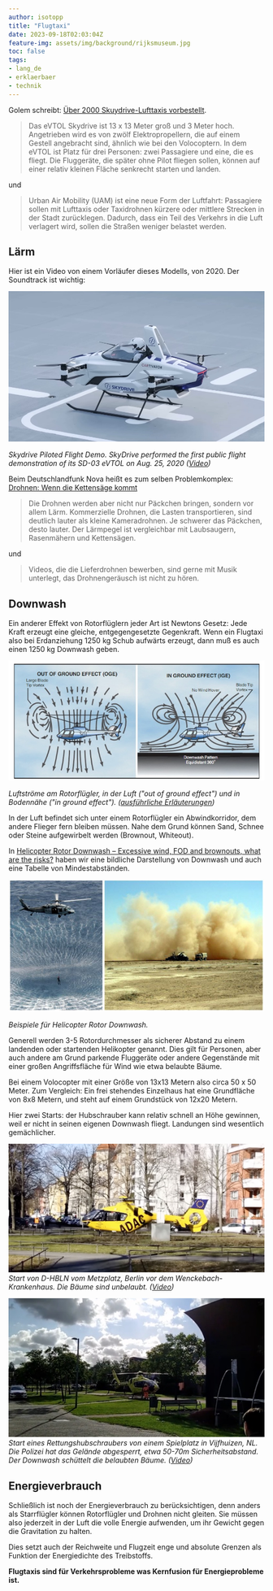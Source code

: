 ```yaml
---
author: isotopp
title: "Flugtaxi"
date: 2023-09-18T02:03:04Z
feature-img: assets/img/background/rijksmuseum.jpg
toc: false
tags:
- lang_de
- erklaerbaer
- technik
---
```


Golem schreibt: [Über 2000 Skuydrive-Lufttaxis vorbestellt](https://www.golem.de/news/urban-air-mobility-ueber-200-skydrive-lufttaxis-vorbestellt-2309-177728.html).
> Das eVTOL Skydrive ist 13 x 13 Meter groß und 3 Meter hoch.
> Angetrieben wird es von zwölf Elektropropellern, die auf einem Gestell angebracht sind, ähnlich wie bei den Volocoptern.
> In dem eVTOL ist Platz für drei Personen: zwei Passagiere und eine, die es fliegt.
> Die Fluggeräte, die später ohne Pilot fliegen sollen, können auf einer relativ kleinen Fläche senkrecht starten und landen.

und

> Urban Air Mobility (UAM) ist eine neue Form der Luftfahrt: 
> Passagiere sollen mit Lufttaxis oder Taxidrohnen kürzere oder mittlere Strecken in der Stadt zurücklegen.
> Dadurch, dass ein Teil des Verkehrs in die Luft verlagert wird, sollen die Straßen weniger belastet werden. 

## Lärm

Hier ist ein Video von einem Vorläufer dieses Modells, von 2020.
Der Soundtrack ist wichtig:

[![](/uploads/2023/09/flugtaxi-01.jpg)](https://www.youtube.com/watch?v=4Yc2L5koWZY)

*Skydrive Piloted Flight Demo.
SkyDrive performed the first public flight demonstration of its SD-03 eVTOL on Aug. 25, 2020
([Video](https://www.youtube.com/watch?v=4Yc2L5koWZY))*

Beim Deutschlandfunk Nova heißt es zum selben Problemkomplex:
[Drohnen: Wenn die Kettensäge kommt](https://www.deutschlandfunknova.de/nachrichten/drohnen-wenn-die-kettensaege-kommt)
> Die Drohnen werden aber nicht nur Päckchen bringen, sondern vor allem Lärm.
> Kommerzielle Drohnen, die Lasten transportieren, sind deutlich lauter als kleine Kameradrohnen.
> Je schwerer das Päckchen, desto lauter.
> Der Lärmpegel ist vergleichbar mit Laubsaugern, Rasenmähern und Kettensägen.

und

> Videos, die die Lieferdrohnen bewerben, sind gerne mit Musik unterlegt, das Drohnengeräusch ist nicht zu hören.

## Downwash

Ein anderer Effekt von Rotorflüglern jeder Art ist Newtons Gesetz:
Jede Kraft erzeugt eine gleiche, entgegengesetzte Gegenkraft. 
Wenn ein Flugtaxi also bei Erdanziehung 1250 kg Schub aufwärts erzeugt, dann muß es auch einen 1250 kg Downwash geben.

[![](/uploads/2023/09/flugtaxi-02.jpg)](https://wiki.ivao.aero/en/home/training/documentation/Ground_effect)

*Luftströme am Rotorflügler, in der Luft ("out of ground effect") und in Bodennähe ("in ground effect").
([ausführliche Erläuterungen](https://wiki.ivao.aero/en/home/training/documentation/Ground_effect))*

In der Luft befindet sich unter einem Rotorflügler ein Abwindkorridor, dem andere Flieger fern bleiben müssen.
Nahe dem Grund können Sand, Schnee oder Steine aufgewirbelt werden (Brownout, Whiteout).

In
[Helicopter Rotor Downwash – Excessive wind, FOD and brownouts, what are the risks?](https://jjryan.com.au/index.php/helicopter-rotor-downwash-excessive-wind-fod-and-brownouts-what-are-the-risks/) 
haben wir eine bildliche Darstellung von Downwash und auch eine Tabelle von Mindestabständen.

![](/uploads/2023/09/flugtaxi-03.jpg)

*Beispiele für Helicopter Rotor Downwash.*

Generell werden 3-5 Rotordurchmesser als sicherer Abstand zu einem landenden oder startenden Helikopter genannt.
Dies gilt für Personen, aber auch andere am Grund parkende Fluggeräte 
oder andere Gegenstände mit einer großen Angriffsfläche für Wind wie etwa belaubte Bäume. 

Bei einem Volocopter mit einer Größe von 13x13 Metern also circa 50 x 50 Meter.
Zum Vergleich: Ein frei stehendes Einzelhaus hat eine Grundfläche von 8x8 Metern, und steht auf einem Grundstück von 12x20 Metern.

Hier zwei Starts:
der Hubschrauber kann relativ schnell an Höhe gewinnen, weil er nicht in seinen eigenen Downwash fliegt.
Landungen sind wesentlich gemächlicher.

[![](/uploads/2023/09/flugtaxi-04.jpg)](https://www.youtube.com/watch?v=ZJD1xvVC4cA)
*Start von D-HBLN vom Metzplatz, Berlin vor dem Wenckebach-Krankenhaus. Die Bäume sind unbelaubt.
([Video](https://www.youtube.com/watch?v=ZJD1xvVC4cA))* 

[![](/uploads/2023/09/flugtaxi-05.jpg)](https://www.youtube.com/watch?v=Ur4z1woV0ak)
*Start eines Rettungshubschraubers von einem Spielplatz in Vijfhuizen, NL.
Die Polizei hat das Gelände abgesperrt, etwa 50-70m Sicherheitsabstand. 
Der Downwash schüttelt die belaubten Bäume.
([Video](https://www.youtube.com/watch?v=Ur4z1woV0ak))*


## Energieverbrauch

Schließlich ist noch der Energieverbrauch zu berücksichtigen,
denn anders als Starrflügler können Rotorflügler und Drohnen nicht gleiten.
Sie müssen also jederzeit in der Luft die volle Energie aufwenden, um ihr Gewicht gegen die Gravitation zu halten.

Dies setzt auch der Reichweite und Flugzeit enge und absolute Grenzen als Funktion der Energiedichte des Treibstoffs.

**Flugtaxis sind für Verkehrsprobleme was Kernfusion für Energieprobleme ist.**
